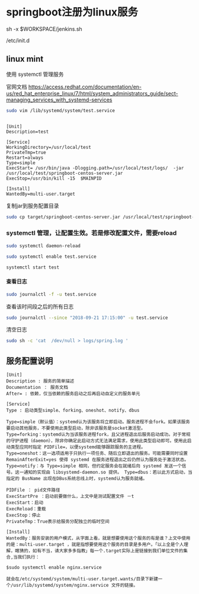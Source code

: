 # springboot注册为linux服务

sh -x $WORKSPACE/jenkins.sh


/etc/init.d


## linux mint

使用 systemctl 管理服务

官网文档 https://access.redhat.com/documentation/en-us/red_hat_enterprise_linux/7/html/system_administrators_guide/sect-managing_services_with_systemd-services


```bash
sudo vim /lib/systemd/system/test.service
```


```properties

[Unit]
Description=test 

[Service]
WorkingDirectory=/usr/local/test
PrivateTmp=true
Restart=always
Type=simple
ExecStart= /usr/bin/java -Dlogging.path=/usr/local/test/logs/  -jar /usr/local/test/springboot-centos-server.jar 
ExecStop=/usr/bin/kill -15  $MAINPID

[Install]
WantedBy=multi-user.target

```

复制jar到服务配置目录

```bash
sudo cp target/springboot-centos-server.jar /usr/local/test/springboot-centos-server.jar
```

###  systemctl 管理，让配置生效。若是修改配置文件，需要reload

```bash
sudo systemctl daemon-reload

sudo systemctl enable test.service

systemctl start test
```


#### 查看日志

```bash
sudo journalctl -f -u test.service
```

查看该时间段之后的所有日志

```bash
sudo journalctl --since "2018-09-21 17:15:00" -u test.service
```

清空日志

```bash
sudo sh -c 'cat  /dev/null > logs/spring.log '
```


## 服务配置说明


```properties
[Unit] 
Description : 服务的简单描述 
Documentation ： 服务文档 
After= : 依赖，仅当依赖的服务启动之后再启动自定义的服务单元

[Service] 
Type : 启动类型simple、forking、oneshot、notify、dbus

Type=simple（默认值）：systemd认为该服务将立即启动。服务进程不会fork。如果该服务要启动其他服务，不要使用此类型启动，除非该服务是socket激活型。 
Type=forking：systemd认为当该服务进程fork，且父进程退出后服务启动成功。对于常规的守护进程（daemon），除非你确定此启动方式无法满足需求，使用此类型启动即可。使用此启动类型应同时指定 PIDFile=，以便systemd能够跟踪服务的主进程。 
Type=oneshot：这一选项适用于只执行一项任务、随后立即退出的服务。可能需要同时设置 RemainAfterExit=yes 使得 systemd 在服务进程退出之后仍然认为服务处于激活状态。 
Type=notify：与 Type=simple 相同，但约定服务会在就绪后向 systemd 发送一个信号。这一通知的实现由 libsystemd-daemon.so 提供。 Type=dbus：若以此方式启动，当指定的 BusName 出现在DBus系统总线上时，systemd认为服务就绪。

PIDFile ： pid文件路径 
ExecStartPre ：启动前要做什么，上文中是测试配置文件 －t 
ExecStart：启动 
ExecReload：重载 
ExecStop：停止 
PrivateTmp：True表示给服务分配独立的临时空间

[Install] 
WantedBy：服务安装的用户模式，从字面上看，就是想要使用这个服务的有是谁？上文中使用的是：multi-user.target ，就是指想要使用这个服务的目录是多用户。「以上全是个人理解，瞎猜的，如有不当，请大家多多指教」每一个.target实际上是链接到我们单位文件的集合,当我们执行：

$sudo systemctl enable nginx.service

就会在/etc/systemd/system/multi-user.target.wants/目录下新建一个/usr/lib/systemd/system/nginx.service 文件的链接。
```

